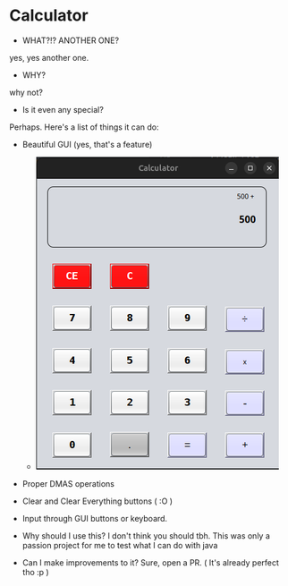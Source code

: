 # Calculator

- WHAT?!? ANOTHER ONE?

yes, yes another one.

- WHY?

why not?

- Is it even any special?

Perhaps. Here's a list of things it can do:
  - Beautiful GUI (yes, that's a feature)
    - ![img.png](img.png)
  - Proper DMAS operations
  - Clear and Clear Everything buttons ( :O )
  - Input through GUI buttons or keyboard.

- Why should I use this?
I don't think you should tbh. This was only a passion project for me to test what I can do with java

- Can I make improvements to it?
Sure, open a PR. ( It's already perfect tho :p )